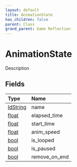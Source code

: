 ```yaml
---
layout: default
title: AnimationState
has_children: false
parent: Class
grand_parent: Game Reflection
---
```

# AnimationState
Description 

## Fields

| Type | Name |
|:----------|:--------------|
| [IdString](/riftbreaker-wiki/docs/game-reflection/components/id_string/) | name |
| [float](/riftbreaker-wiki/docs/game-reflection/components/float/) | elapsed_time |
| [float](/riftbreaker-wiki/docs/game-reflection/components/float/) | start_time |
| [float](/riftbreaker-wiki/docs/game-reflection/components/float/) | anim_speed |
| [bool](/riftbreaker-wiki/docs/game-reflection/components/bool/) | is_looped |
| [bool](/riftbreaker-wiki/docs/game-reflection/components/bool/) | is_paused |
| [bool](/riftbreaker-wiki/docs/game-reflection/components/bool/) | remove_on_end |

